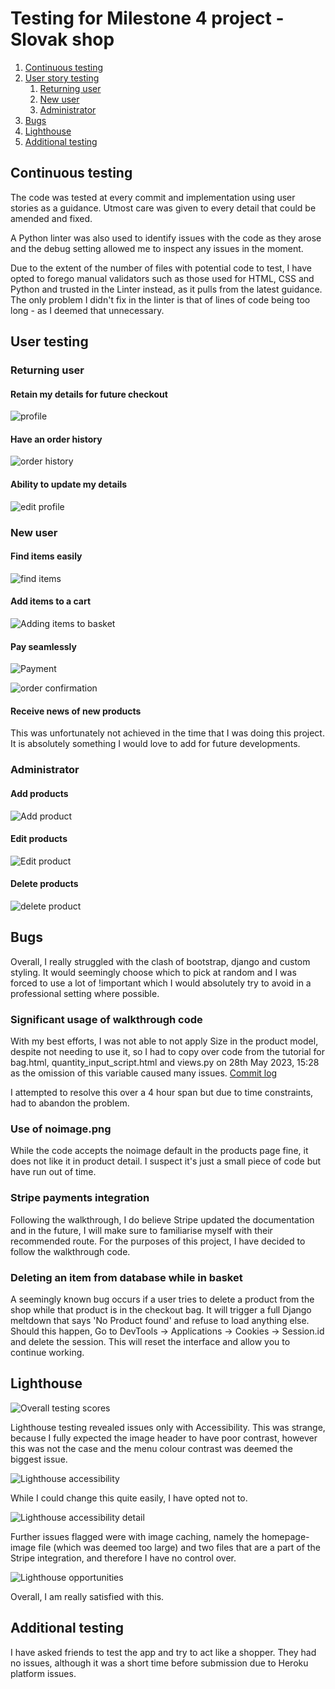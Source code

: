 # Testing for Milestone 4 project - Slovak shop 

1. [Continuous testing](#continuous-testing)
2. [User story testing](#user-testing)
    1. [Returning user](#returning-user)
    2. [New user](#new-user)
    3. [Administrator](#administrator)
3. [Bugs](#bugs)
4. [Lighthouse](#lighthouse)
5. [Additional testing](#additional-testing)

## Continuous testing

The code was tested at every commit and implementation using user stories as a guidance. Utmost care was given to every detail that could be amended and fixed.

A Python linter was also used to identify issues with the code as they arose and the debug setting allowed me to inspect any issues in the moment.

Due to the extent of the number of files with potential code to test, I have opted to forego manual validators such as those used for HTML, CSS and Python and trusted in the Linter instead, as it pulls from the latest guidance. The only problem I didn't fix in the linter is that of lines of code being too long - as I deemed that unnecessary.

## User testing

### Returning user

#### Retain my details for future checkout

![profile](media/testing/profile.png)

#### Have an order history

![order history](media/testing/purchase-history.png)

#### Ability to update my details

![edit profile](media/testing/edit-profile.png)

### New user

#### Find items easily

![find items](media/testing/find-products.png)

#### Add items to a cart

![Adding items to basket](media/testing/add-item-to-basket.png)

#### Pay seamlessly

![Payment](media/testing/pay-seamlessly.png)

![order confirmation](media/testing/order-confirmation.png)

#### Receive news of new products
This was unfortunately not achieved in the time that I was doing this project. It is absolutely something I would love to add for future developments.

### Administrator

#### Add products

![Add product](media/testing/add-product.png)

#### Edit products

![Edit product](media/testing/edit-product.png)

#### Delete products

![delete product](media/testing/delete-product.png)

## Bugs

Overall, I really struggled with the clash of bootstrap, django and custom styling. It would seemingly choose which to pick at random and I was forced to use a lot of !important which I would absolutely try to avoid in a professional setting where possible.

### Significant usage of walkthrough code

With my best efforts, I was not able to not apply Size in the product model, despite not needing to use it, so I had to copy over code from the tutorial for bag.html, quantity_input_script.html and views.py on 28th May 2023, 15:28 as the omission of this variable caused many issues. [Commit log](https://github.com/mutkovicova/milestone-4-project/commit/eb505f3e9d87589e0668ea1bfbc325491253f0a0)

I attempted to resolve this over a 4 hour span but due to time constraints, had to abandon the problem.

### Use of noimage.png

While the code accepts the noimage default in the products page fine, it does not like it in product detail. I suspect it's just a small piece of code but have run out of time.

### Stripe payments integration

Following the walkthrough, I do believe Stripe updated the documentation and in the future, I will make sure to familiarise myself with their recommended route. For the purposes of this project, I have decided to follow the walkthrough code.

### Deleting an item from database while in basket

A seemingly known bug occurs if a user tries to delete a product from the shop while that product is in the checkout bag. It will trigger a full Django meltdown that says 'No Product found' and refuse to load anything else. 
Should this happen, Go to DevTools -> Applications -> Cookies -> Session.id and delete the session. This will reset the interface and allow you to continue working.

## Lighthouse

![Overall testing scores](media/testing/lighthouse-testing.png)

Lighthouse testing revealed issues only with Accessibility. This was strange, because I fully expected the image header to have poor contrast, however this was not the case and the menu colour contrast was deemed the biggest issue.

![Lighthouse accessibility](media/testing/lighthouse-accessibility.png)

While I could change this quite easily, I have opted not to.

![Lighthouse accessibility detail](media/testing/lighthouse-accessibility-detail.png)

Further issues flagged were with image caching, namely the homepage-image file (which was deemed too large) and two files that are a part of the Stripe integration, and therefore I have no control over.

![Lighthouse opportunities](media/testing/lighthouse-opportunities.png)

Overall, I am really satisfied with this.

## Additional testing

I have asked friends to test the app and try to act like a shopper. They had no issues, although it was a short time before submission due to Heroku platform issues.
